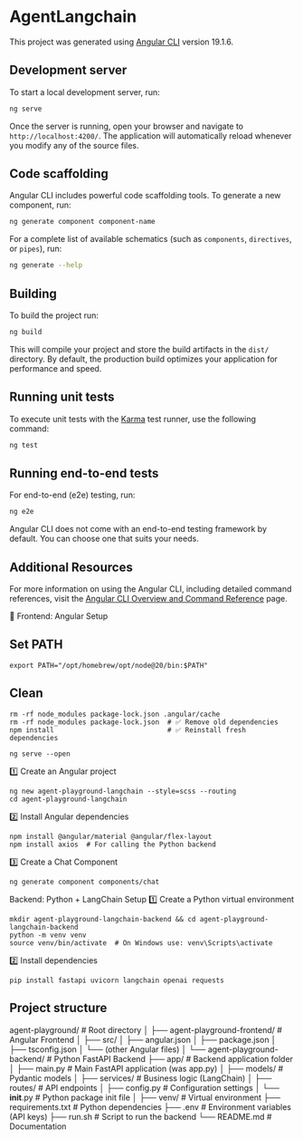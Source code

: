# AgentLangchain

This project was generated using [Angular CLI](https://github.com/angular/angular-cli) version 19.1.6.

## Development server

To start a local development server, run:

```bash
ng serve
```

Once the server is running, open your browser and navigate to `http://localhost:4200/`. The application will automatically reload whenever you modify any of the source files.

## Code scaffolding

Angular CLI includes powerful code scaffolding tools. To generate a new component, run:

```bash
ng generate component component-name
```

For a complete list of available schematics (such as `components`, `directives`, or `pipes`), run:

```bash
ng generate --help
```

## Building

To build the project run:

```bash
ng build
```

This will compile your project and store the build artifacts in the `dist/` directory. By default, the production build optimizes your application for performance and speed.

## Running unit tests

To execute unit tests with the [Karma](https://karma-runner.github.io) test runner, use the following command:

```bash
ng test
```

## Running end-to-end tests

For end-to-end (e2e) testing, run:

```bash
ng e2e
```

Angular CLI does not come with an end-to-end testing framework by default. You can choose one that suits your needs.

## Additional Resources

For more information on using the Angular CLI, including detailed command references, visit the [Angular CLI Overview and Command Reference](https://angular.dev/tools/cli) page.

🔹 Frontend: Angular Setup


## Set PATH

```
export PATH="/opt/homebrew/opt/node@20/bin:$PATH"
```
## Clean

```
rm -rf node_modules package-lock.json .angular/cache
rm -rf node_modules package-lock.json  # ✅ Remove old dependencies
npm install                            # ✅ Reinstall fresh dependencies

ng serve --open
```

1️⃣ Create an Angular project

```
ng new agent-playground-langchain --style=scss --routing
cd agent-playground-langchain
```

2️⃣ Install Angular dependencies

```
npm install @angular/material @angular/flex-layout
npm install axios  # For calling the Python backend
```

3️⃣ Create a Chat Component

```
ng generate component components/chat
```
Backend: Python + LangChain Setup
1️⃣ Create a Python virtual environment

```
mkdir agent-playground-langchain-backend && cd agent-playground-langchain-backend
python -m venv venv
source venv/bin/activate  # On Windows use: venv\Scripts\activate
```

2️⃣ Install dependencies

```
pip install fastapi uvicorn langchain openai requests
```

## Project structure

agent-playground/           # Root directory
│
├── agent-playground-frontend/   # Angular Frontend
│   ├── src/
│   ├── angular.json
│   ├── package.json
│   ├── tsconfig.json
│   └── (other Angular files)
│
└── agent-playground-backend/    # Python FastAPI Backend
    ├── app/                     # Backend application folder
    │   ├── main.py               # Main FastAPI application (was app.py)
    │   ├── models/               # Pydantic models
    │   ├── services/             # Business logic (LangChain)
    │   ├── routes/               # API endpoints
    │   ├── config.py             # Configuration settings
    │   └── __init__.py           # Python package init file
    │
    ├── venv/                     # Virtual environment
    ├── requirements.txt          # Python dependencies
    ├── .env                      # Environment variables (API keys)
    ├── run.sh                    # Script to run the backend
    └── README.md                 # Documentation

